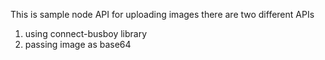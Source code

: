 This is sample node API for uploading images
there are two different APIs
1. using connect-busboy library
2. passing image as base64